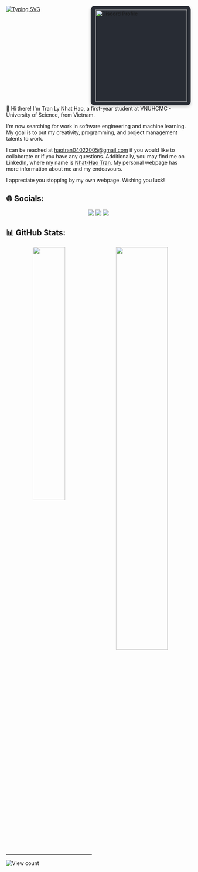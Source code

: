 <!-- [![Typing SVG](https://readme-typing-svg.demolab.com?font=Fira+Code&pause=1000&color=00AFB9&random=false&width=435&lines=Willkommen+auf+meiner+Seite;Welcome+to+my+page)](https://git.io/typing-svg) -->
<div style="display: flex; justify-content: space-between; align-items: flex-start;">
    <div>
        <a href="https://git.io/typing-svg">
            <img src="https://readme-typing-svg.demolab.com?font=Fira+Code&pause=1000&color=00AFB9&random=false&width=435&lines=Willkommen+auf+meiner+Seite;Welcome+to+my+page" alt="Typing SVG">
        </a>
    </div>
    <div style="padding: 10px; background-color: #282c34; border-radius: 10px; box-shadow: 0 4px 8px rgba(0, 0, 0, 0.2);">
        <img align="right" width="250" src="https://lanyard.kyrie25.me/api/908932551278727168?imgStyle=square&gradient=645CBB-A084DC-BFACE2-EBC7E6&waveColor=FF597B&animationDuration=4s&bg=0d1117" alt="Discord Profile">
    </div>
</div>
<!--
```
                                          .-/+oossssoo+/-.             
                                      `:+ssssssssssssssssss+:`         
                                    -+ssssssssssssssssssyyssss+-       
                                  .ossssssssssssssssssdMMMNysssso.     
                                 /ssssssssssshdmmNNmmyNMMMMhssssss/    
                                +ssssssssshmydMMMMMMMNddddyssssssss+   
                               /sssssssshmmmmhhhyyyyhmNMMMNhssssssss/  
                              .ssssssssdMMMNhsssssssssshNMMMdssssssss. 
                              +sssshhhyNMMNyssssssssssssyNMMMysssssss+
                              ossyNMMMNyMMhsssssssssssssshmmmhssssssso
                              ossyNMMMNyMMhsssssssssssssshmmmhssssssso
                              +sssshhhyNMMNyssssssssssssyNMMMysssssss+
                              .ssssssssdMMMNhsssssssssshNMMMdssssssss. 
                               /sssssssshmmmhyhhyyyyhdNMMMNhssssssss/  
                                +sssssssssdmydMMMMMMMMddddyssssssss+   
                                 /sssssssssssssdmyddsMMMMMdyssssas/
                                   +sssssssssssssssssssdMMNMsssss/
                                    -+ssssssssssssssssssyysssss+-
                                     -:+sssssssssssssssssssss+:-
                                         .-/+ossossososso+/-.      
```
-->
👋 Hi there! I'm Tran Ly Nhat Hao, a first-year student at VNUHCMC - University of Science, from Vietnam.

I'm now searching for work in software engineering and machine learning. My goal is to put my creativity, programming, and project management talents to work.

I can be reached at haotran04022005@gmail.com if you would like to collaborate or if you have any questions. Additionally, you may find me on LinkedIn, where my name is [Nhat-Hao Tran](https://www.linkedin.com/in/tranlynhathao/). My personal webpage has more information about me and my endeavours.

I appreciate you stopping by my own webpage. Wishing you luck!


## 🌐 Socials:
<div style="text-align: center;">
    <a href="https://facebook.com/nhathao.tranly.3"><img src="https://img.shields.io/badge/Facebook-%231877F2.svg?logo=Facebook&logoColor=white"></a>
    <a href="https://linkedin.com/in/tranlynhathao"><img src="https://img.shields.io/badge/LinkedIn-%230077B5.svg?logo=linkedin&logoColor=white"></a>
    <a href="https://x.com/TranLyNhatHao"><img src="https://img.shields.io/badge/X-black.svg?logo=X&logoColor=white"></a>
</div>

## 📊 GitHub Stats:
<div align=center>
    <img width="42%" align="center" src="https://github-readme-stats.vercel.app/api/top-langs/?username=tranlynhathao&theme=cobalt2&hide_border=false&include_all_commits=false&count_private=false&layout=compact" />
    <img align="right" width="53%" src="https://github-readme-stats.vercel.app/api?username=tranlynhathao&theme=cobalt2&hide_border=false&include_all_commits=false&count_private=false" />
</div>


<!-- [![Instagram](https://img.shields.io/badge/Instagram-%23E4405F.svg?logo=Instagram&logoColor=white)](https://instagram.com/nhathao0402) -->

<!-- # 📊 GitHub Stats:
![](https://github-readme-stats.vercel.app/api?username=tranlynhathao&theme=radical&hide_border=false&include_all_commits=false&count_private=false)<br/>
![](https://github-readme-streak-stats.herokuapp.com/?user=tranlynhathao&theme=radical&hide_border=false)<br/>
![](https://github-readme-stats.vercel.app/api/top-langs/?username=tranlynhathao&theme=radical&hide_border=false&include_all_commits=false&count_private=false&layout=compact) -->

<!-- <p align="center">
<img src="https://github.com/tranlynhathao/github-stats/blob/master/generated/overview.svg">
<img src="https://github.com/tranlynhathao/github-stats/blob/master/generated/languages.svg">
</p> -->



<!-- ## 🏆 GitHub Trophies
[![trophy](https://github-profile-trophy.vercel.app/?username=ryo-ma&theme=onedark)](https://github.com/ryo-ma/github-profile-trophy) -->

<!--### 🔝 Top Contributed Repo
![](https://github-contributor-stats.vercel.app/api?username=tranlynhathao&limit=5&theme=tokyonight&combine_all_yearly_contributions=true) -->

<!--
<p align="center">
 <img width="1000" src="assets/github-snake.svg" alt="snake"/>
</p> -->

---

![View count](https://komarev.com/ghpvc/?username=tranlynhathao)

<!-- ![](https://capsule-render.vercel.app/api?type=waving&height=100&color=gradient&section=footer&reversal=false&fontAlign=50&fontAlignY=50&animation=twinkling) -->
